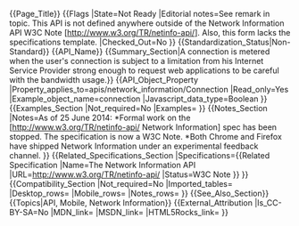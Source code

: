 {{Page_Title}}
{{Flags
|State=Not Ready
|Editorial notes=See remark in topic. This API is not defined anywhere outside of the Network Information API W3C Note [http://www.w3.org/TR/netinfo-api/]. Also, this form lacks the specifications template.
|Checked_Out=No
}}
{{Standardization_Status|Non-Standard}}
{{API_Name}}
{{Summary_Section|A connection is metered when the user's connection is subject to a limitation from his Internet Service Provider strong enough to request web applications to be careful with the bandwidth usage.}}
{{API_Object_Property
|Property_applies_to=apis/network_information/Connection
|Read_only=Yes
|Example_object_name=connection
|Javascript_data_type=Boolean
}}
{{Examples_Section
|Not_required=No
|Examples=
}}
{{Notes_Section
|Notes=As of 25 June 2014:
*Formal work on the [http://www.w3.org/TR/netinfo-api/ Network Information] spec has been stopped. The specification is now a W3C Note.
*Both Chrome and Firefox have shipped Network Information under an experimental feedback channel.
}}
{{Related_Specifications_Section
|Specifications={{Related Specification
|Name=The Network Information API
|URL=http://www.w3.org/TR/netinfo-api/
|Status=W3C Note
}}
}}
{{Compatibility_Section
|Not_required=No
|Imported_tables=
|Desktop_rows=
|Mobile_rows=
|Notes_rows=
}}
{{See_Also_Section}}
{{Topics|API, Mobile, Network Information}}
{{External_Attribution
|Is_CC-BY-SA=No
|MDN_link=
|MSDN_link=
|HTML5Rocks_link=
}}